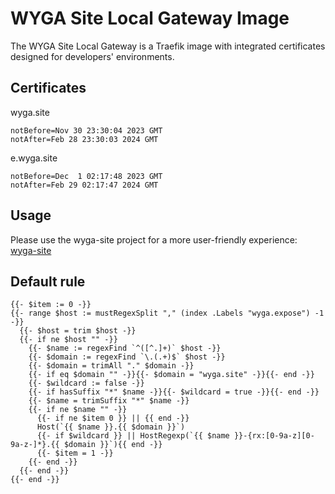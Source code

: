 # WYGA Site Local Gateway Image

The WYGA Site Local Gateway is a Traefik image with integrated certificates designed for developers' environments.

## Certificates

wyga.site
```
notBefore=Nov 30 23:30:04 2023 GMT
notAfter=Feb 28 23:30:03 2024 GMT
```
e.wyga.site
```
notBefore=Dec  1 02:17:48 2023 GMT
notAfter=Feb 29 02:17:47 2024 GMT
```

## Usage

Please use the wyga-site project for a more user-friendly experience: [wyga-site](https://github.com/rjsocha/wyga-site)

## Default rule

```
{{- $item := 0 -}}
{{- range $host := mustRegexSplit "," (index .Labels "wyga.expose") -1 -}}
  {{- $host = trim $host -}}
  {{- if ne $host "" -}}
    {{- $name := regexFind `^([^.]+)` $host -}}
    {{- $domain := regexFind `\.(.+)$` $host -}}
    {{- $domain = trimAll "." $domain -}}
    {{- if eq $domain "" -}}{{- $domain = "wyga.site" -}}{{- end -}}
    {{- $wildcard := false -}}
    {{- if hasSuffix "*" $name -}}{{- $wildcard = true -}}{{- end -}}
    {{- $name = trimSuffix "*" $name -}}
    {{- if ne $name "" -}}
      {{- if ne $item 0 }} || {{ end -}}
      Host(`{{ $name }}.{{ $domain }}`)
      {{- if $wildcard }} || HostRegexp(`{{ $name }}-{rx:[0-9a-z][0-9a-z-]*}.{{ $domain }}`){{ end -}}
      {{- $item = 1 -}}
    {{- end -}}
  {{- end -}}
{{- end -}}
```

